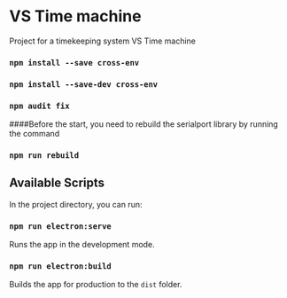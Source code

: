 # VS Time machine

Project for a timekeeping system VS Time machine

### `npm install --save cross-env`
### `npm install --save-dev cross-env`
### `npm audit fix`

####Before the start, you need to rebuild the serialport library by running the command

### `npm run rebuild`

## Available Scripts

In the project directory, you can run:

### `npm run electron:serve`

Runs the app in the development mode.

### `npm run electron:build`

Builds the app for production to the `dist` folder.